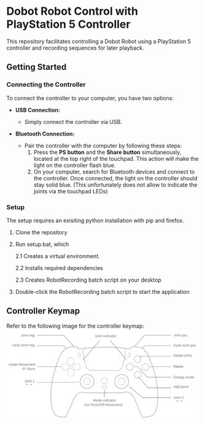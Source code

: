 # Dobot Robot Control with PlayStation 5 Controller

This repository facilitates controlling a Dobot Robot using a PlayStation 5 controller and recording sequences for later
playback.

## Getting Started

### Connecting the Controller

To connect the controller to your computer, you have two options:

- **USB Connection:**
    - Simply connect the controller via USB.

- **Bluetooth Connection:**
    - Pair the controller with the computer by following these steps:
        1. Press the **PS button** and the **Share button** simultaneously,
           located at the top right of the touchpad. This action will make the
           light on the controller flash blue.
        2. On your computer, search for Bluetooth devices and connect to the
           controller. Once connected, the light on the controller should stay
           solid blue. (This unfortunately does not allow to indicate the joints
           via the touchpad LEDs)

### Setup

The setup requires an exisiting python installation with pip and firefox.

1. Clone the repository
2. Run setup.bat, which
   
    2.1 Creates a virtual environment.
   
    2.2 Installs required dependencies
   
    2.3 Creates RobotRecording batch script on your desktop
4. Double-click the RobotRecording batch script to start the application

## Controller Keymap

Refer to the following image for the controller keymap:
![keymap.png](doc%2Fkeymap.png)



